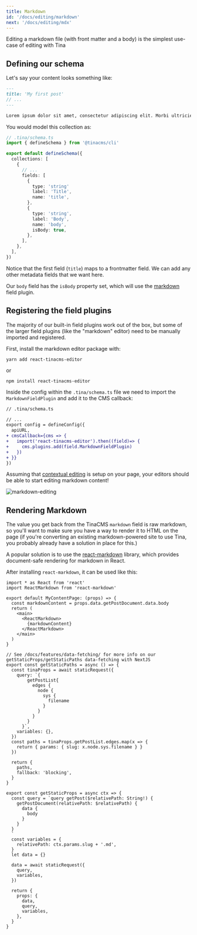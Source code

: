 ```yaml
---
title: Markdown
id: '/docs/editing/markdown'
next: '/docs/editing/mdx'
---
```


Editing a markdown file (with front matter and a body) is the simplest use-case of editing with Tina

## Defining our schema

Let's say your content looks something like:

```md
---
title: 'My first post'
// ...
---

Lorem ipsum dolor sit amet, consectetur adipiscing elit. Morbi ultricies urna ut ex varius, sed fringilla nibh posuere. Vestibulum a pulvinar eros, vel varius orci. Sed convallis purus sed tellus pellentesque ornare quis non velit. Quisque eget nibh nec nisl volutpat aliquet. Donec pharetra turpis vitae diam aliquam rutrum. Sed porta elit ut mi vehicula suscipit. Ut in pulvinar nunc.
```

You would model this collection as:

```ts
// .tina/schema.ts
import { defineSchema } from '@tinacms/cli'

export default defineSchema({
  collections: [
    {
      // ...
      fields: [
        {
          type: 'string'
          label: 'Title',
          name: 'title',
        },
        {
          type: 'string',
          label: 'Body',
          name: 'body',
          isBody: true,
        },
      ],
    },
  ],
})
```

Notice that the first field (`title`) maps to a frontmatter field. We can add any other metadata fields that we want here.

Our `body` field has the `isBody` property set, which will use the [markdown](/docs/reference/toolkit/fields/markdown/) field plugin.

## Registering the field plugins

The majority of our built-in field plugins work out of the box, but some of the larger field plugins (like the "markdown" editor) need to be manually imported and registered.

First, install the markdown editor package with:

```copy
yarn add react-tinacms-editor
```

or

```copy
npm install react-tinacms-editor
```

Inside the config within the `.tina/schema.ts` file we need to import the `MarkdownFieldPlugin` and add it to the CMS callback:

```diff
// .tina/schema.ts

// ...
export config = defineConfig({
  apiURL,
+ cmsCallback={cms => {
+   import('react-tinacms-editor').then((field)=> {
+     cms.plugins.add(field.MarkdownFieldPlugin)
+   })
+ }}
})
```

Assuming that [contextual editing](/docs/tinacms-context/) is setup on your page, your editors should be able to start editing markdown content!

![markdown-editing](https://res.cloudinary.com/forestry-demo/image/upload/v1645712826/tina-io/docs/markdown.gif)

## Rendering Markdown

The value you get back from the TinaCMS `markdown` field is raw markdown, so you'll want to make sure you have a way to render it to HTML on the page (if you're converting an existing markdown-powered site to use Tina, you probably already have a solution in place for this.)

A popular solution is to use the [react-markdown](https://github.com/remarkjs/react-markdown) library, which provides document-safe rendering for markdown in React.

After installing `react-markdown`, it can be used like this:

```tsx
import * as React from 'react'
import ReactMarkdown from 'react-markdown'

export default MyContentPage: (props) => {
  const markdownContent = props.data.getPostDocument.data.body
  return (
    <main>
      <ReactMarkdown>
        {markdownContent}
      </ReactMarkdown>
    </main>
  )
}

// See /docs/features/data-fetching/ for more info on our getStaticProps/getStaticPaths data-fetching with NextJS
export const getStaticPaths = async () => {
  const tinaProps = await staticRequest({
    query: `{
        getPostList{
          edges {
            node {
              sys {
                filename
              }
            }
          }
        }
      }`,
    variables: {},
  })
  const paths = tinaProps.getPostList.edges.map(x => {
    return { params: { slug: x.node.sys.filename } }
  })

  return {
    paths,
    fallback: 'blocking',
  }
}

export const getStaticProps = async ctx => {
  const query = `query getPost($relativePath: String!) {
    getPostDocument(relativePath: $relativePath) {
      data {
        body
      }
    }
  }
  `
  const variables = {
    relativePath: ctx.params.slug + '.md',
  }
  let data = {}

  data = await staticRequest({
    query,
    variables,
  })

  return {
    props: {
      data,
      query,
      variables,
    },
  }
}
```
